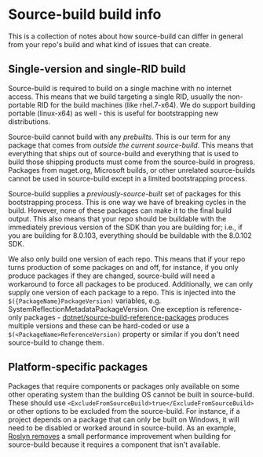 # Source-build build info

This is a collection of notes about how source-build can differ in general from
your repo's build and what kind of issues that can create.

## Single-version and single-RID build

Source-build is required to build on a single machine with no internet access.
This means that we build targeting a single RID, usually the non-portable RID
for the build machines (like rhel.7-x64).  We do support building portable
(linux-x64) as well - this is useful for bootstrapping new distributions.

Source-build cannot build with any *prebuilts*.  This is our term for any
package that comes from *outside the current source-build*.  This means that
everything that ships out of source-build and everything that is used to build
those shipping products must come from the source-build in progress. Packages
from nuget.org, Microsoft builds, or other unrelated source-builds cannot be
used in source-build except in a limited bootstrapping process.

Source-build supplies a *previously-source-built* set of packages for this
bootstrapping process.  This is one way we have of breaking cycles in the build.
However, none of these packages can make it to the final build output. This also
means that your repo should be buildable with the immediately previous version
of the SDK than you are building for; i.e., if you are building for 8.0.103,
everything should be buildable with the 8.0.102 SDK.

We also only build one version of each repo.  This means that if your repo turns
production of some packages on and off, for instance, if you only produce
packages if they are changed, source-build will need a workaround to force all
packages to be produced.  Additionally, we can only supply one version of each
package to a repo.  This is injected into the `$({PackageName}PackageVersion)`
variables, e.g. SystemReflectionMetadataPackageVersion. One exception is
reference-only packages -
[dotnet/source-build-reference-packages](https://github.com/dotnet/source-build-reference-packages)
produces multiple versions and these can be hard-coded or use a
`$(<PackageName>ReferenceVersion)` property or similar if you don't need
source-build to change them.

## Platform-specific packages

Packages that require components or packages only available on some other
operating system than the building OS cannot be built in source-build. These
should use `<ExcludeFromSourceBuild>true</ExcludeFromSourceBuild>` or other
options to be excluded from the source-build.  For instance, if a project
depends on a package that can only be built on Windows, it will need to be
disabled or worked around in source-build.  As an example, [Roslyn
removes](https://github.com/dotnet/roslyn/blob/b999a65c8b0feeccb2b58da3d7a6e80e5f08feab/src/Workspaces/Core/Portable/Storage/PersistentStorageExtensions.cs#L23)
a small performance improvement when building for source-build because it
requires a component that isn't available.
